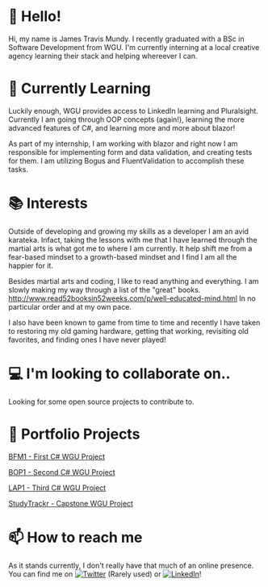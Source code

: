 # 👋 Hello!

Hi, my name is James Travis Mundy. I recently graduated with a BSc in Software Development from WGU. I'm currently interning at a local creative agency learning their stack and helping whereever I can. 

# 🌱 Currently Learning 

Luckily enough, WGU provides access to LinkedIn learning and Pluralsight. Currently I am going through OOP concepts (again!), learning the more advanced features of C#, and learning more and more about blazor!

As part of my internship, I am working with blazor and right now I am responsible for implementing form and data validation, and creating tests for them. I am utilizing Bogus and FluentValidation to accomplish these tasks. 

# 📚 Interests 

Outside of developing and growing my skills as a developer I am an avid karateka.  Infact, taking the lessons with me that I have learned through the martial arts is what got me to where I am currently.
It help shift me from a fear-based mindset to a growth-based mindset and I find I am all the happier for it.

Besides martial arts and coding, I like to read anything and everything. I am slowly making my way through a list of the "great" books. http://www.read52booksin52weeks.com/p/well-educated-mind.html In no particular order and at my own pace. 

I also have been known to game from time to time and recently I have taken to restoring my old gaming hardware, getting that working, revisiting old favorites, and finding ones I have never played!

# 💻 I'm looking to collaborate on..

Looking for some open source projects to contribute to. 

# 🚀 Portfolio Projects

[BFM1 - First C# WGU Project](https://github.com/hyp-fu/BFM1) 

[BOP1 - Second C# WGU Project](https://github.com/hyp-fu/BOP1)

[LAP1 - Third C# WGU Project](https://github.com/hyp-fu/LAP1)

[StudyTrackr - Capstone WGU Project](https://github.com/hyp-fu/StudyTrackr)

# 📫 How to reach me
As it stands currently, I don't really have that much of an online presence. You can find me on [![Twitter][1.1]][1] (Rarely used) or [![LinkedIn][2.1]][2]!

[1.1]: http://i.imgur.com/wWzX9uB.png
[2.1]: https://raw.githubusercontent.com/MartinHeinz/MartinHeinz/master/linkedin-3-16.png

[1]: https://twitter.com/jamesTM_dev
[2]: https://www.linkedin.com/in/james-t-mundy/


<!---
hyp-fu/hyp-fu is a ✨ special ✨ repository because its `README.md` (this file) appears on your GitHub profile.
You can click the Preview link to take a look at your changes.
--->
